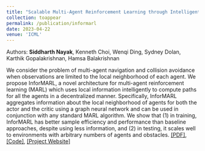 ```yaml
---
title: "Scalable Multi-Agent Reinforcement Learning through Intelligent Information Aggregation"
collection: toappear
permalink: /publication/informarl
date: 2023-04-22
venue: 'ICML'
---
```

Authors: **Siddharth Nayak**, Kenneth Choi, Wenqi Ding, Sydney Dolan, Karthik Gopalakrishnan, Hamsa Balakrishnan

We consider the problem of multi-agent navigation and collision avoidance when observations are limited to the local neighborhood of each agent. We propose InforMARL, a novel architecture for multi-agent reinforcement learning (MARL) which uses local information intelligently to compute paths for all the agents in a decentralized manner. Specifically, InforMARL aggregates information about the local neighborhood of agents for both the actor and the critic using a graph neural network and can be used in conjunction with any standard MARL algorithm. We show that (1) in training, InforMARL has better sample efficiency and performance than baseline approaches, despite using less information, and (2) in testing, it scales well to environments with arbitrary numbers of agents and obstacles. [[PDF]](https://arxiv.org/abs/2211.02127), [[Code]](https://github.com/nsidn98/InforMARL), [[Project Website]](https://nsidn98.github.io/InforMARL/)


<!-- Recommended citation: Your Namesdas, You. (2010). "Paper Title Number 2." <i>Journal 1</i>. 1(2). -->

